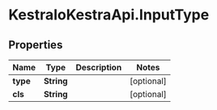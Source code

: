# KestraIoKestraApi.InputType

## Properties

Name | Type | Description | Notes
------------ | ------------- | ------------- | -------------
**type** | **String** |  | [optional] 
**cls** | **String** |  | [optional] 


